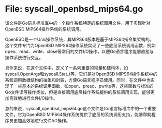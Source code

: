 # File: syscall_openbsd_mips64.go

该文件是Go语言标准库中的一个操作系统特定的系统调用文件，用于实现针对OpenBSD MIPS64操作系统的系统调用。

OpenBSD是一个Unix操作系统，其MIPS64版本是基于MIPS64指令集架构的。这个文件专门为OpenBSD MIPS64操作系统实现了一些底层系统调用函数，例如open、read、write、close等常用的文件I/O操作，以便Go语言程序能够直接与操作系统进行交互。

具体来说，在这个文件中，定义了一系列重要的常量和结构体，如syscall.OpenArgs和syscall.Stat_t等，它们是对OpenBSD MIPS64操作系统中的系统调用数据结构的抽象和封装，方便Go语言程序员使用。同时，在文件中也实现了一些基本的系统调用函数，如open、pread、pwrite等，这些函数与标准的Go文件读写操作类似，但是直接调用底层操作系统提供的系统调用实现，能够更加高效地进行文件I/O操作。

总的来说，syscall_openbsd_mips64.go这个文件是Go语言标准库中的一个重要文件，它为OpenBSD MIPS64操作系统提供了底层的系统调用支持，能够帮助程序员更加高效地进行文件I/O操作。

